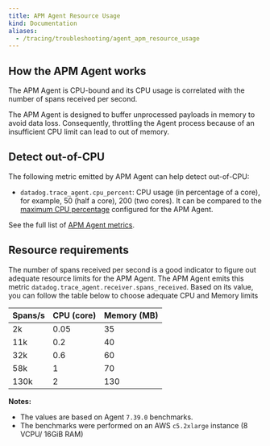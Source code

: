 ```yaml
---
title: APM Agent Resource Usage
kind: Documentation
aliases:
  - /tracing/troubleshooting/agent_apm_resource_usage
---
```


## How the APM Agent works

The APM Agent is CPU-bound and its CPU usage is correlated with the number of spans received per second.

The APM Agent is designed to buffer unprocessed payloads in memory to avoid data loss. Consequently, throttling the Agent process because of an insufficient CPU limit can lead to out of memory.

## Detect out-of-CPU

The following metric emitted by APM Agent can help detect out-of-CPU:
- `datadog.trace_agent.cpu_percent`: CPU usage (in percentage of a core), for example, 50 (half a core), 200 (two cores). It can be compared to the [maximum CPU percentage][1] configured for the APM Agent.

See the full list of [APM Agent metrics][1].


[1]: /tracing/send_traces/agent-apm-metrics/

## Resource requirements

The number of spans received per second is a good indicator to figure out adequate resource limits for the APM Agent.
The APM Agent emits this metric `datadog.trace_agent.receiver.spans_received`.
Based on its value, you can follow the table below to choose adequate CPU and Memory limits

| Spans/s  | CPU (core)   | Memory (MB)  |
|----------|--------------|--------------|
| 2k       | 0.05         | 35           |
| 11k      | 0.2          | 40           |
| 32k      | 0.6          | 60           |
| 58k      | 1            | 70           |
| 130k     | 2            | 130          |

**Notes:**
- The values are based on Agent `7.39.0` benchmarks.
- The benchmarks were performed on an AWS `c5.2xlarge` instance (8 VCPU/ 16GiB RAM)
